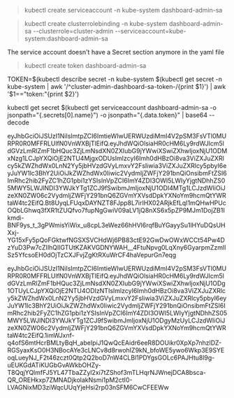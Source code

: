 > kubectl create serviceaccount -n kube-system dashboard-admin-sa

> kubectl create clusterrolebinding -n kube-system dashboard-admin-sa --clusterrole=cluster-admin   --serviceaccount=kube-system:dashboard-admin-sa

The service account doesn't have a Secret section anymore in the yaml file

> kubectl create token dashboard-admin-sa

TOKEN=$(kubectl describe secret -n kube-system $(kubectl get secret -n kube-system | awk '/^cluster-admin-dashboard-sa-token-/{print $1}') | awk '$1=="token:"{print $2}')

kubectl get secret $(kubectl get serviceaccount dashboard-admin-sa -o jsonpath="{.secrets[0].name}") -o jsonpath="{.data.token}" | base64 --decode

eyJhbGciOiJSUzI1NiIsImtpZCI6ImtieWIwUERWUzdiMmI4V2pSM3FsVTI0MURPR0R0MFFRLUlfN0VnWXBjTlEifQ.eyJhdWQiOlsiaHR0cHM6Ly9rdWJlcm5ldGVzLmRlZmF1bHQuc3ZjLmNsdXN0ZXIubG9jYWwiXSwiZXhwIjoxNjU1ODMxNzg1LCJpYXQiOjE2NTU4MjgxODUsImlzcyI6Imh0dHBzOi8va3ViZXJuZXRlcy5kZWZhdWx0LnN2Yy5jbHVzdGVyLmxvY2FsIiwia3ViZXJuZXRlcy5pbyI6eyJuYW1lc3BhY2UiOiJkZWZhdWx0Iiwic2VydmljZWFjY291bnQiOnsibmFtZSI6ImRhc2hib2FyZC1hZG1pbi1zYSIsInVpZCI6ImY4ZDI3OWI5LWIyYjgtNDhhZS05MWY5LWJlNDI3YWJkYTg1ZCJ9fSwibmJmIjoxNjU1ODI4MTg1LCJzdWIiOiJzeXN0ZW06c2VydmljZWFjY291bnQ6ZGVmYXVsdDpkYXNoYm9hcmQtYWRtaW4tc2EifQ.Bt8UyqLFUqxDAYNZT8FJpp8L7irIHX02ARjkEfLqI1mQHwHPUcOQbLGhwq3fXR1tZUQfvo7fupNgGwiV09aLV1jQ8nXS6x5pZP9MJm1DojZB1Ikmdi-BNF9ys_t_3gPWmisYiWix_u8cpL3eWez66hHVl6rqfBuYGayySu1lHYuDQsUHXxj-YG15xFy5pQoFGktwfNGSXSVCHdWj6PB83ctE92GwDwOWxWCCt54Pw4DzYuD3Pw7cZIlhQIlGTUtKZAKVGDNYWAH__4FtuNpvg0LqXny6GyarpmZzmllSz5YfcsoEH0dOjTzCXJFvjZgKtRXuWrCF4haVepurGn7eqg

eyJhbGciOiJSUzI1NiIsImtpZCI6ImtieWIwUERWUzdiMmI4V2pSM3FsVTI0MURPR0R0MFFRLUlfN0VnWXBjTlEifQ.eyJhdWQiOlsiaHR0cHM6Ly9rdWJlcm5ldGVzLmRlZmF1bHQuc3ZjLmNsdXN0ZXIubG9jYWwiXSwiZXhwIjoxNjU1ODg1OTUyLCJpYXQiOjE2NTU4ODIzNTIsImlzcyI6Imh0dHBzOi8va3ViZXJuZXRlcy5kZWZhdWx0LnN2Yy5jbHVzdGVyLmxvY2FsIiwia3ViZXJuZXRlcy5pbyI6eyJuYW1lc3BhY2UiOiJkZWZhdWx0Iiwic2VydmljZWFjY291bnQiOnsibmFtZSI6ImRhc2hib2FyZC1hZG1pbi1zYSIsInVpZCI6ImY4ZDI3OWI5LWIyYjgtNDhhZS05MWY5LWJlNDI3YWJkYTg1ZCJ9fSwibmJmIjoxNjU1ODgyMzUyLCJzdWIiOiJzeXN0ZW06c2VydmljZWFjY291bnQ6ZGVmYXVsdDpkYXNoYm9hcmQtYWRtaW4tc2EifQ.1imWJxnf-q4ofS6mtHcrBMLtyBqH_abeIpiJ1QwQcEAidr6eeR8DOUikr0XpXp7nhzlDZ-RGSyaxKsO0H3NBocAYe3cLNCv8d8rwohIZ9kN_bfoWE5ywo6Wkp3E9SYEoqLueyNJ_F2t46zczt0Qtp2Q2boD7nW4CLBl1PDYgsGOLc6PAJHtu8l9g-uEUKGdATiKUGbGvAWkbOHZy-T8QqjYQlmfFJ5YL47TbaZZyl2xi7tZShof3mTLHqrNJWnejDCA8bsca-QR_OREHkxp7ZMNADjkolakNsmi1pM2ctI0-LVAGNixMD3ziWqcUUqYjeHsi2rp03nSFM6CwCFEEWw